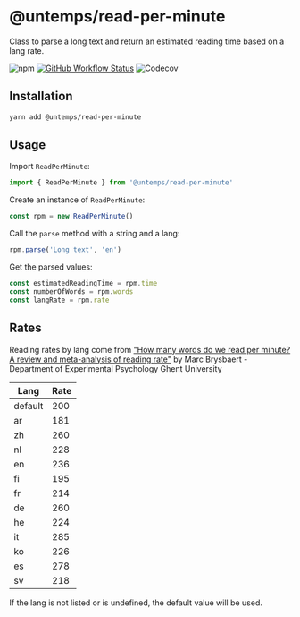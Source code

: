 # @untemps/read-per-minute

Class to parse a long text and return an estimated reading time based on a lang rate.

![npm](https://img.shields.io/npm/v/@untemps/read-per-minute?style=for-the-badge)
[![GitHub Workflow Status](https://img.shields.io/github/actions/workflow/status/untemps/read-per-minute/index.yml?style=for-the-badge)](https://github.com/untemps/read-per-minute/actions)
![Codecov](https://img.shields.io/codecov/c/github/untemps/read-per-minute?style=for-the-badge)

## Installation

```bash
yarn add @untemps/read-per-minute
```

## Usage

Import `ReadPerMinute`:

```javascript
import { ReadPerMinute } from '@untemps/read-per-minute'
```

Create an instance of `ReadPerMinute`:

```javascript
const rpm = new ReadPerMinute()
```

Call the `parse` method with a string and a lang:

```javascript
rpm.parse('Long text', 'en')
```

Get the parsed values:

```javascript
const estimatedReadingTime = rpm.time
const numberOfWords = rpm.words
const langRate = rpm.rate
```

## Rates

Reading rates by lang come from ["How many words do we read per minute? A review and meta-analysis of reading rate"](https://osf.io/4nv9f/) by Marc Brysbaert - Department of Experimental Psychology Ghent University

| Lang    | Rate |
| ------- | ---- |
| default | 200  |
| ar      | 181  |
| zh      | 260  |
| nl      | 228  |
| en      | 236  |
| fi      | 195  |
| fr      | 214  |
| de      | 260  |
| he      | 224  |
| it      | 285  |
| ko      | 226  |
| es      | 278  |
| sv      | 218  |

If the lang is not listed or is undefined, the default value will be used.
